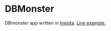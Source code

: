 # DBMonster

DBmonster app written in [Inesita](https://github.com/inesita-rb/inesita). [Live example.](http://inesita-dbmonster.netlify.com/)
